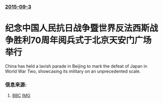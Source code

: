 ### [2015-09-3](/news/2015/09/3/index.md)

##### 
# 纪念中国人民抗日战争暨世界反法西斯战争胜利70周年阅兵式于北京天安门广场举行 

China has held a lavish parade in Beijing to mark the defeat of Japan in World War Two, showcasing its military on an unprecedented scale.


### 信息来源:

1. [BBC](http://www.bbc.com/news/world-asia-china-34125418) [IMG](https://ichef.bbci.co.uk/news/1024/branded_news/10863/production/_85338676_sudworth.jpg)
